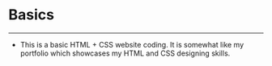 # Basics

---------------------------------

- This is a basic HTML + CSS website coding. It is somewhat like my portfolio which showcases my HTML and CSS designing skills.
